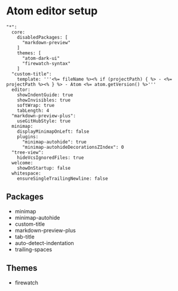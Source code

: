 # Atom editor setup

```
"*":
  core:
    disabledPackages: [
      "markdown-preview"
    ]
    themes: [
      "atom-dark-ui"
      "firewatch-syntax"
    ]
  "custom-title":
    template: '''<%= fileName %><% if (projectPath) { %> - <%= projectPath %><% } %> - Atom <%= atom.getVersion() %>'''
  editor:
    showIndentGuide: true
    showInvisibles: true
    softWrap: true
    tabLength: 4
  "markdown-preview-plus":
    useGitHubStyle: true
  minimap:
    displayMinimapOnLeft: false
    plugins:
      "minimap-autohide": true
      "minimap-autohideDecorationsZIndex": 0
  "tree-view":
    hideVcsIgnoredFiles: true
  welcome:
    showOnStartup: false
  whitespace:
    ensureSingleTrailingNewline: false
```

## Packages

- minimap
- minimap-autohide
- custom-title
- markdown-preview-plus
- tab-title
- auto-detect-indentation
- trailing-spaces

## Themes

- firewatch
